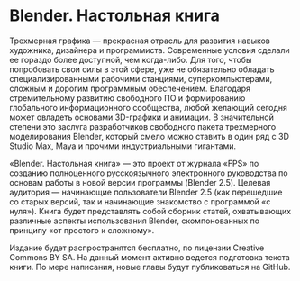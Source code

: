 Blender. Настольная книга
=========================
Трехмерная графика — прекрасная отрасль для развития навыков художника, дизайнера и программиста. 
Современные условия сделали ее гораздо более доступной, чем когда-либо. Для того, чтобы попробовать 
свои силы в этой сфере, уже не обязательно обладать специализированными рабочими станциями, суперкомпьютерами, 
сложным и дорогим программным обеспечением. Благодаря стремительному развитию свободного ПО и формированию 
глобального информационного сообщества, любой желающий сегодня может овладеть основами 3D-графики и анимации. 
В значительной степени это заслуга разработчиков свободного пакета трехмерного моделирования Blender, 
который смело можно ставить в один ряд с 3D Studio Max, Maya и прочими индустриальными гигантами.

«Blender. Настольная книга» — это проект от журнала «FPS» по созданию полноценного русскоязычного 
электронного руководства по основам работы в новой версии программы (Blender 2.5). Целевая аудитория — 
начинающие пользователи Blender 2.5 (как перешедшие со старых версий, так и начинающие знакомство с 
программой «с нуля»). Книга будет представлять собой сборник статей, охватывающих различные аспекты 
использования Blender, скомпонованных по принципу «от простого к сложному».

Издание будет распространятся бесплатно, по лицензии Creative Commons BY SA. 
На данный момент активно ведется подготовка текста книги. По мере написания, новые главы будут 
публиковаться на GitHub.
